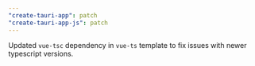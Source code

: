 ```yaml
---
"create-tauri-app": patch
"create-tauri-app-js": patch
---
```


Updated `vue-tsc` dependency in `vue-ts` template to fix issues with newer typescript versions.
